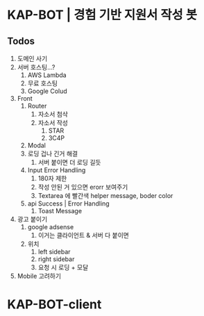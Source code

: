 # KAP-BOT | 경험 기반 지원서 작성 봇

## Todos

1. 도메인 사기
2. 서버 호스팅...?
   1. AWS Lambda
   2. 무료 호스팅
   3. Google Colud
3. Front
   1. Router
      1. 자소서 첨삭
      2. 자소서 작성
         1. STAR
         2. 3C4P
   2. Modal
   3. 로딩 겁나 긴거 해결
      1. 서버 붙이면 더 로딩 길듯
   4. Input Error Handling
      1. 180자 제한
      2. 작성 안된 거 있으면 erorr 보여주기
      3. Textarea 에 빨간색 helper message, boder color
   5. api Success | Error Handling
      1. Toast Message
4. 광고 붙이기
   1. google adsense
      1. 이거는 클라이언트 & 서버 다 붙이면
   2. 위치
      1. left sidebar
      2. right sidebar
      3. 요청 시 로딩 + 모달
5. Mobile 고려하기
# KAP-BOT-client
